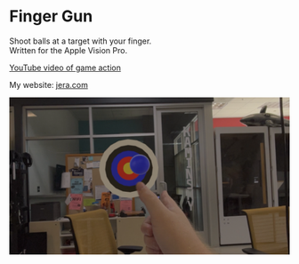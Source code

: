 # Finger Gun
Shoot balls at a target with your finger.<br>
Written for the Apple Vision Pro.

[YouTube video of game action](https://www.youtube.com/watch?v=Cg5AJoQgGf4)

My website: [jera.com](https://jera.com/)

![Firing a virtual ball at a virtual archery target with my real finger](LDJam56CoverImage.png)